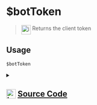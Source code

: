 # $botToken
> <img align="top" src="https://upload.wikimedia.org/wikipedia/commons/thumb/e/e4/Infobox_info_icon.svg/160px-Infobox_info_icon.svg.png?20150409153300" alt="image" width="25" height="auto"> Returns the client token
## Usage
```
$botToken
```
<details>
<summary>
    
## <img align="top" src="https://cdn4.iconfinder.com/data/icons/iconsimple-logotypes/512/github-512.png" alt="image" width="25" height="auto">  [Source Code](https://github.com/tryforge/ForgeScript-V2/blob/main/src/native/botToken.ts)
    
</summary>
    
```ts
import { NativeFunction, Return } from "../structures"

export default new NativeFunction({
    name: "$botToken",
    version: "1.0.0",
    description: "Returns the client token",
    unwrap: false,
    execute(ctx) {
        return Return.success(ctx.client.token)
    },
})

```
    
</details>